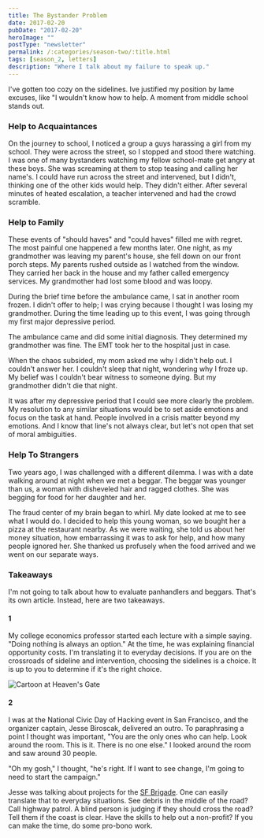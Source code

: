 ```yaml
---
title: The Bystander Problem
date: 2017-02-20
pubDate: "2017-02-20"
heroImage: ""
postType: "newsletter"
permalink: /:categories/season-two/:title.html
tags: [season_2, letters]
description: "Where I talk about my failure to speak up."
---
```


I've gotten too cozy on the sidelines. Ive justified my position by lame excuses, like "I wouldn't know how to help. A moment from middle school stands out.

### Help to Acquaintances

On the journey to school, I noticed a group a guys harassing a girl from my school. They were across the street, so I stopped and stood there watching. I was one of many bystanders watching my fellow school-mate get angry at these boys. She was screaming at them to stop teasing and calling her name's. I could have run across the street and intervened, but I didn't, thinking one of the other kids would help. They didn't either. After several minutes of heated escalation, a teacher intervened and had the crowd scramble.

### Help to Family

These events of "should haves" and "could haves" filled me with regret. The most painful one happened a few months later. One night, as my grandmother was leaving my parent's house, she fell down on our front porch steps. My parents rushed outside as I watched from the window. They carried her back in the house and my father called emergency services. My grandmother had lost some blood and was loopy.

During the brief time before the ambulance came, I sat in another room frozen. I didn't offer to help; I was crying because I thought I was losing my grandmother. During the time leading up to this event, I was going through my first major depressive period.

The ambulance came and did some initial diagnosis. They determined my grandmother was fine. The EMT took her to the hospital just in case.

When the chaos subsided, my mom asked me why I didn't help out. I couldn't answer her. I couldn't sleep that night, wondering why I froze up. My belief was I couldn't bear witness to someone dying. But my grandmother didn't die that night.

It was after my depressive period that I could see more clearly the problem. My resolution to any similar situations would be to set aside emotions and focus on the task at hand. People involved in a crisis matter beyond my emotions. And I know that line's not always clear, but let's not open that set of moral ambiguities.

### Help To Strangers

Two years ago, I was challenged with a different dilemma. I was with a date walking around at night when we met a beggar. The beggar was younger than us, a woman with disheveled hair and ragged clothes. She was begging for food for her daughter and her.

The fraud center of my brain began to whirl. My date looked at me to see what I would do. I decided to help this young woman, so we bought her a pizza at the restaurant nearby. As we were waiting, she told us about her money situation, how embarrassing it was to ask for help, and how many people ignored her. She thanked us profusely when the food arrived and we went on our separate ways.

### Takeaways

I'm not going to talk about how to evaluate panhandlers and beggars. That's its own article. Instead, here are two takeaways.

#### 1

My college economics professor started each lecture with a simple saying. "Doing nothing is always an option." At the time, he was explaining financial opportunity costs. I'm translating it to everyday decisions. If you are on the crossroads of sideline and intervention, choosing the sidelines is a choice. It is up to you to determine if it's the right choice.

![Cartoon at Heaven's Gate](https://gallery.tinyletterapp.com/b7acb1dd09358f1ed19f16a562a005fc08d42511/images/b7cc48a9-814b-4b97-b651-cca69ab1f675.png)

#### 2

I was at the National Civic Day of Hacking event in San Francisco, and the organizer captain, Jesse Biroscak, delivered an outro. To paraphrasing a point I thought was important, "You are the only ones who can help. Look around the room. This is it. There is no one else." I looked around the room and saw around 30 people.

"Oh my gosh," I thought, "he's right. If I want to see change, I'm going to need to start the campaign."

Jesse was talking about projects for the [SF Brigade](https://codeforsanfrancisco.org/). One can easily translate that to everyday situations. See debris in the middle of the road? Call highway patrol. A blind person is judging if they should cross the road? Tell them if the coast is clear. Have the skills to help out a non-profit? If you can make the time, do some pro-bono work.
